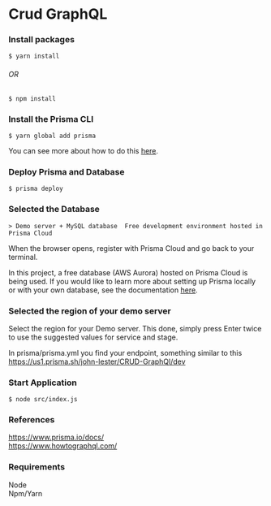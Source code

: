 # Crud GraphQL
### Install packages
```
$ yarn install
```
###### OR
```
$ npm install
```

### Install the Prisma CLI
```
$ yarn global add prisma
```
You can see more about how to do this [here](https://www.prisma.io/docs/quickstart/).

### Deploy Prisma and Database
```
$ prisma deploy
```

### Selected the Database
```
> Demo server + MySQL database  Free development environment hosted in Prisma Cloud 
```
When the browser opens, register with Prisma Cloud and go back to your terminal.

In this project, a free database (AWS Aurora) hosted on Prisma Cloud is being used. If you would like to learn more about setting up Prisma locally or with your own database, see the documentation [here](https://www.prisma.io/docs/1.34/get-started/01-setting-up-prisma-new-database-JAVASCRIPT-a002/).

### Selected the region of your demo server 
Select the region for your Demo server. This done, simply press Enter twice to use the suggested values ​​for service and stage.


In prisma/prisma.yml you find your endpoint, something similar to this https://us1.prisma.sh/john-lester/CRUD-GraphQl/dev

### Start Application
```
$ node src/index.js
```

### References
https://www.prisma.io/docs/
<br>
https://www.howtographql.com/


### Requirements
Node
<br>
Npm/Yarn
